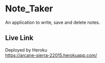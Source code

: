 # Note_Taker
An application to write, save and delete notes.
<br>
## Live Link
Deployed by Heroku
<br>
https://arcane-sierra-22015.herokuapp.com/
